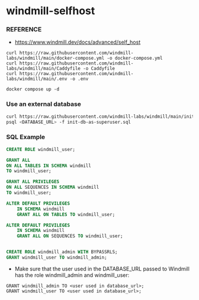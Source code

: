 # windmill-selfhost


### REFERENCE 
- https://www.windmill.dev/docs/advanced/self_host

```
curl https://raw.githubusercontent.com/windmill-labs/windmill/main/docker-compose.yml -o docker-compose.yml
curl https://raw.githubusercontent.com/windmill-labs/windmill/main/Caddyfile -o Caddyfile
curl https://raw.githubusercontent.com/windmill-labs/windmill/main/.env -o .env

docker compose up -d
```



### Use an external database
```bash
curl https://raw.githubusercontent.com/windmill-labs/windmill/main/init-db-as-superuser.sql -o init-db-as-superuser.sql
psql <DATABASE_URL> -f init-db-as-superuser.sql
```

### SQL Example
```sql
CREATE ROLE windmill_user;

GRANT ALL
ON ALL TABLES IN SCHEMA windmill 
TO windmill_user;

GRANT ALL PRIVILEGES 
ON ALL SEQUENCES IN SCHEMA windmill 
TO windmill_user;

ALTER DEFAULT PRIVILEGES 
    IN SCHEMA windmill
    GRANT ALL ON TABLES TO windmill_user;

ALTER DEFAULT PRIVILEGES 
    IN SCHEMA windmill
    GRANT ALL ON SEQUENCES TO windmill_user;


CREATE ROLE windmill_admin WITH BYPASSRLS;
GRANT windmill_user TO windmill_admin;
```


- Make sure that the user used in the DATABASE_URL passed to Windmill has the role windmill_admin and windmill_user:
```
GRANT windmill_admin TO <user used in database_url>;
GRANT windmill_user TO <user used in database_url>;
```


